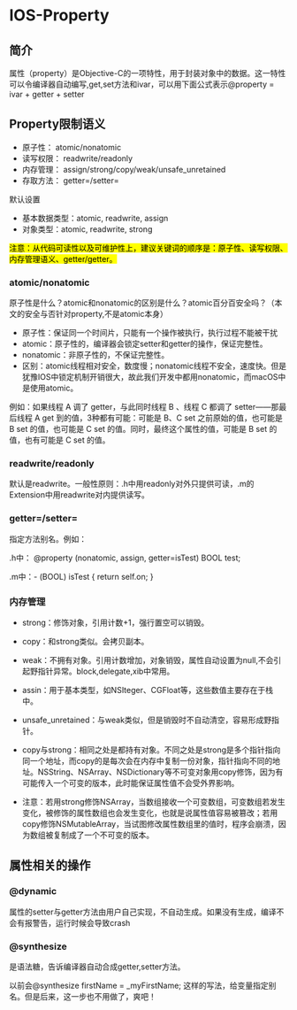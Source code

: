 # IOS-Property

## 简介
属性（property）是Objective-C的一项特性，用于封装对象中的数据。这一特性可以令编译器自动编写,get,set方法和ivar，可以用下面公式表示@property = ivar + getter + setter

## Property限制语义
* 原子性： atomic/nonatomic
* 读写权限： readwrite/readonly
* 内存管理： assign/strong/copy/weak/unsafe_unretained
* 存取方法： getter=/setter=

默认设置

* 基本数据类型：atomic, readwrite, assign
* 对象类型：atomic, readwrite, strong

<mark>注意：从代码可读性以及可维护性上，建议关键词的顺序是：原子性、读写权限、内存管理语义、getter/getter。<mark>


### atomic/nonatomic
原子性是什么？atomic和nonatomic的区别是什么？atomic百分百安全吗？（本文的安全与否针对property,不是atomic本身）

* 原子性：保证同一个时间片，只能有一个操作被执行，执行过程不能被干扰
* atomic：原子性的，编译器会锁定setter和getter的操作，保证完整性。
* nonatomic：非原子性的，不保证完整性。
* 区别：atomic线程相对安全，数度慢；nonatomic线程不安全，速度快。但是犹豫IOS中锁定机制开销很大，故此我们开发中都用nonatomic，而macOS中是使用atomic。

例如：如果线程 A 调了 getter，与此同时线程 B 、线程 C 都调了 setter——那最后线程 A get 到的值，3种都有可能：可能是 B、C set 之前原始的值，也可能是 B set 的值，也可能是 C set 的值。同时，最终这个属性的值，可能是 B set 的值，也有可能是 C set 的值。


### readwrite/readonly
默认是readwrite。一般性原则：.h中用readonly对外只提供可读，.m的Extension中用readwrite对内提供读写。

### getter=/setter=
指定方法别名。例如：

.h中： @property (nonatomic, assign, getter=isTest) BOOL test;

.m中：- (BOOL) isTest {
    return self.on;
}
 

### 内存管理

* strong：修饰对象，引用计数+1，强行置空可以销毁。
* copy：和strong类似。会拷贝副本。
* weak：不拥有对象。引用计数增加，对象销毁，属性自动设置为null,不会引起野指针异常。block,delegate,xib中常用。
* assin：用于基本类型，如NSIteger、CGFloat等，这些数值主要存在于栈中。
* unsafe_unretained：与weak类似，但是销毁时不自动清空，容易形成野指针。

* copy与strong：相同之处是都持有对象。不同之处是strong是多个指针指向同一个地址，而copy的是每次会在内存中复制一份对象，指针指向不同的地址。NSString、NSArray、NSDictionary等不可变对象用copy修饰，因为有可能传入一个可变的版本，此时能保证属性值不会受外界影响。

* 注意：若用strong修饰NSArray，当数组接收一个可变数组，可变数组若发生变化，被修饰的属性数组也会发生变化，也就是说属性值容易被篡改；若用copy修饰NSMutableArray，当试图修改属性数组里的值时，程序会崩溃，因为数组被复制成了一个不可变的版本。

## 属性相关的操作
### @dynamic
属性的setter与getter方法由用户自己实现，不自动生成。如果没有生成，编译不会有报警告，运行时候会导致crash
### @synthesize
是语法糖，告诉编译器自动合成getter,setter方法。

以前会@synthesize firstName = _myFirstName; 这样的写法，给变量指定别名。但是后来，这一步也不用做了，爽吧！

